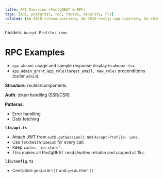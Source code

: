 ```yaml
---
title: API Overview (PostgREST & RPC)
tags: [api, postgrest, rpc, routes, security, rls]
related: [kb-3010-schema-overview, kb-5010-nextjs-app-overview, kb-4010-api-overview]
---
```


headers: `Accept-Profile: isms`

# RPC Examples
- `app.whoami` usage and sample response display in `whoami.tsx`.
- `app.admin_grant_app_role(target_email, new_role)` preconditions (caller `admin`).



**Structure**: routes/components.

**Auth**: token handling (SSR/CSR).

**Patterns**:
- Error handling
- Data fetching


**`lib/api.ts`**

   * Attach JWT from `auth.getSession()`; set `Accept-Profile: isms`.
   * Use `fetchWithTimeout` for every call.
   * Keep `cache: 'no-store'`.
   * This makes all PostgREST reads/writes reliable and capped at 15s.
   
   
   **`lib/config.ts`**
   * Centralize `getApiUrl()` and `getAuthUrl()`
 
